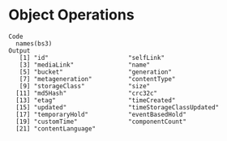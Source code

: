 # Object Operations

    Code
      names(bs3)
    Output
       [1] "id"                      "selfLink"               
       [3] "mediaLink"               "name"                   
       [5] "bucket"                  "generation"             
       [7] "metageneration"          "contentType"            
       [9] "storageClass"            "size"                   
      [11] "md5Hash"                 "crc32c"                 
      [13] "etag"                    "timeCreated"            
      [15] "updated"                 "timeStorageClassUpdated"
      [17] "temporaryHold"           "eventBasedHold"         
      [19] "customTime"              "componentCount"         
      [21] "contentLanguage"        

